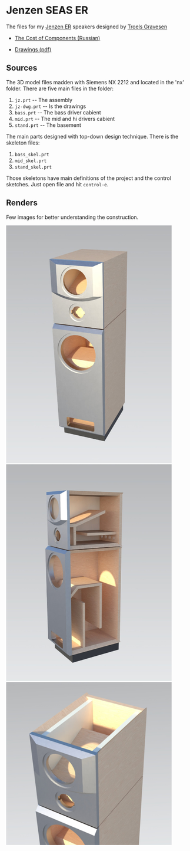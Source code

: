 # Jenzen SEAS ER

The files for my [Jenzen ER](http://www.troelsgravesen.dk/Jenzen-SEAS-ER.htm) speakers designed by [Troels Gravesen](http://www.troelsgravesen.dk/Diy_Loudspeaker_Projects.htm)

- [The Cost of Components (Russian)](https://docs.google.com/spreadsheets/d/e/2PACX-1vSB3FNFUVDHjRK6kU6tNd1HyQFS7vgX7NBvUzmXqsyFYa6fWkQUFsxqwkLvuTbK1k98puwC3UfetT3D/pubhtml?gid=0&single=true)

- [Drawings (pdf)](https://github.com/hww/jenzen-er/blob/main/nx/pdf/user_jz_dwg.pdf)

## Sources

The 3D model files madden with Siemens NX 2212 and located in the 'nx' folder. There are five main files in the folder:

1. ```jz.prt``` -- The assembly
2. ```jz-dwg.prt``` -- Is the drawings
3. ```bass.prt``` -- The bass driver cabient
4. ```mid.prt``` -- The mid and hi drivers cabient
5. ```stand.prt``` -- The basement 

The main parts designed with top-down design technique. There is the skeleton files:

1. ```bass_skel.prt``` 
2. ```mid_skel.prt```
3. ```stand_skel.prt```

Those skeletons have main definitions of the project and the control sketches. Just open file and hit ```control-e```.

## Renders

Few images for better understanding the construction.

<img src="nx/images/jz_01.jpg" width="450px">
<img src="nx/images/jz_02.jpg" width="450px">
<img src="nx/images/jz_03.jpg" width="450px">
